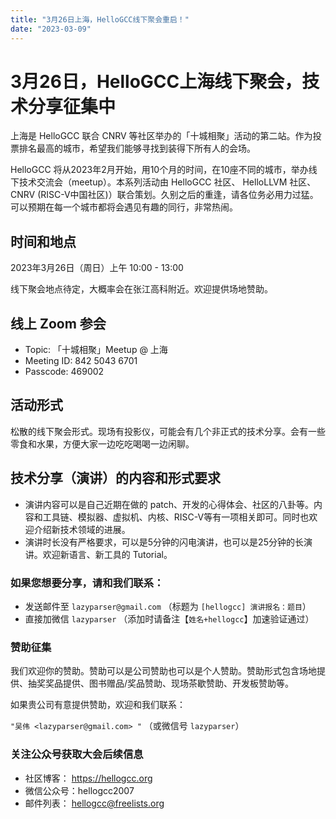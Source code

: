 ```yaml
---
title: "3月26日上海，HelloGCC线下聚会重启！"
date: "2023-03-09"
---
```


# 3月26日，HelloGCC上海线下聚会，技术分享征集中

上海是 HelloGCC 联合 CNRV 等社区举办的「十城相聚」活动的第二站。作为投票排名最高的城市，希望我们能够寻找到装得下所有人的会场。

HelloGCC 将从2023年2月开始，用10个月的时间，在10座不同的城市，举办线下技术交流会（meetup）。本系列活动由 HelloGCC 社区、 HelloLLVM 社区、CNRV (RISC-V中国社区)）联合策划。久别之后的重逢，请各位务必用力过猛。可以预期在每一个城市都将会遇见有趣的同行，非常热闹。

## 时间和地点

2023年3月26日（周日）上午 10:00 - 13:00

线下聚会地点待定，大概率会在张江高科附近。欢迎提供场地赞助。

## 线上 Zoom 参会

- Topic: 「十城相聚」Meetup @ 上海
- Meeting ID: 842 5043 6701
- Passcode: 469002

## 活动形式

松散的线下聚会形式。现场有投影仪，可能会有几个非正式的技术分享。会有一些零食和水果，方便大家一边吃吃喝喝一边闲聊。

## 技术分享（演讲）的内容和形式要求

- 演讲内容可以是自己近期在做的 patch、开发的心得体会、社区的八卦等。内容和工具链、模拟器、虚拟机、内核、RISC-V等有一项相关即可。同时也欢迎介绍新技术领域的进展。
- 演讲时长没有严格要求，可以是5分钟的闪电演讲，也可以是25分钟的长演讲。欢迎新语言、新工具的 Tutorial。
### 如果您想要分享，请和我们联系：

- 发送邮件至 `lazyparser@gmail.com` （标题为 `[hellogcc] 演讲报名：题目`）
- 直接加微信 `lazyparser` （添加时请备注【`姓名+hellogcc`】加速验证通过）

### 赞助征集

我们欢迎你的赞助。赞助可以是公司赞助也可以是个人赞助。赞助形式包含场地提供、抽奖奖品提供、图书赠品/奖品赞助、现场茶歇赞助、开发板赞助等。

如果贵公司有意提供赞助，欢迎和我们联系：  

`"吴伟 <lazyparser@gmail.com> "`
（或微信号 `lazyparser`）

### 关注公众号获取大会后续信息

- 社区博客： https://hellogcc.org
- 微信公众号：hellogcc2007
- 邮件列表： hellogcc@freelists.org
